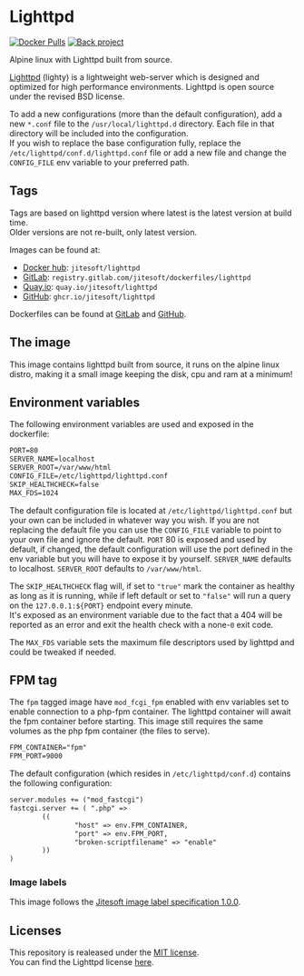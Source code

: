 # Lighttpd


[![Docker Pulls](https://img.shields.io/docker/pulls/jitesoft/lighttpd.svg)](https://hub.docker.com/r/jitesoft/lighttpd)
[![Back project](https://img.shields.io/badge/Open%20Collective-Tip%20the%20devs!-blue.svg)](https://opencollective.com/jitesoft-open-source)

Alpine linux with Lighttpd built from source.

[Lighttpd](https://lighttpd.net) (lighty) is a lightweight web-server which is designed and optimized for high performance environments.
Lighttpd is open source under the revised BSD license.

To add a new configurations (more than the default configuration), add a new `*.conf` file to the `/usr/local/lighttpd.d` directory.
Each file in that directory will be included into the configuration.  
If you wish to replace the base configuration fully, replace the `/etc/lighttpd/conf.d/lighttpd.conf` file or add a new file
and change the `CONFIG_FILE` env variable to your preferred path.


## Tags

Tags are based on lighttpd version where latest is the latest version at build time.  
Older versions are not re-built, only latest version.  

Images can be found at:

* [Docker hub](https://hub.docker.com/r/jitesoft/lighttpd): `jitesoft/lighttpd`  
* [GitLab](https://gitlab.com/jitesoft/dockerfiles/lighttpd): `registry.gitlab.com/jitesoft/dockerfiles/lighttpd`
* [Quay.io](https://quay.io/jitesoft/lighttpd): `quay.io/jitesoft/lighttpd`
* [GitHub](https://github.com/orgs/jitesoft/packages/container/package/lighttpd): `ghcr.io/jitesoft/lighttpd`


Dockerfiles can be found at [GitLab](https://gitlab.com/jitesoft/dockerfiles/lighttpd/blob/master/cgi/Dockerfile) and
[GitHub](https://github.com/jitesoft/docker-lighttpd).

## The image

This image contains lighttpd built from source, it runs on the alpine linux distro, making it a small image keeping the disk, cpu and ram at a minimum!

## Environment variables

The following environment variables are used and exposed in the dockerfile:

```txt
PORT=80
SERVER_NAME=localhost
SERVER_ROOT=/var/www/html
CONFIG_FILE=/etc/lighttpd/lighttpd.conf
SKIP_HEALTHCHECK=false
MAX_FDS=1024
```

The default configuration file is located at `/etc/lighttpd/lighttpd.conf` but your own can be included in whatever way you wish. 
If you are not replacing the default file you can use the  `CONFIG_FILE` variable to point to your own file and ignore the default. 
`PORT` 80 is exposed and used by default, if changed, the default configuration will use the port defined in the env variable but 
you will have to expose it by yourself. `SERVER_NAME` defaults to localhost. `SERVER_ROOT` defaults to `/var/www/html`.

The `SKIP_HEALTHCHECK` flag will, if set to `"true"` mark the container as healthy as long as it is running, while if left default or set to 
`"false"` will run a query on the `127.0.0.1:${PORT}` endpoint every minute.  
It's exposed as an environment variable due to the fact that a 404 will be reported as an error and exit the health check with a none-`0` exit code.

The `MAX_FDS` variable sets the maximum file descriptors used by lighttpd and could be tweaked if needed.

## FPM tag

The `fpm` tagged image have `mod_fcgi_fpm` enabled with env variables set to enable connection to a php-fpm container. 
The lighttpd container will await the fpm container before starting. This image still requires the same volumes as the php fpm container (the files to serve).

```txt
FPM_CONTAINER="fpm"
FPM_PORT=9000
```

The default configuration (which resides in `/etc/lighttpd/conf.d`) contains the following configuration:

```txt
server.modules += ("mod_fastcgi")
fastcgi.server += ( ".php" =>
        ((
                "host" => env.FPM_CONTAINER,
                "port" => env.FPM_PORT,
                "broken-scriptfilename" => "enable"
        ))
)
```

### Image labels

This image follows the [Jitesoft image label specification 1.0.0](https://gitlab.com/snippets/1866155).

## Licenses

This repository is realeased under the [MIT license](https://gitlab.com/jitesoft/dockerfiles/lighttpd/blob/master/LICENSE).  
You can find the Lighttpd license [here](https://git.lighttpd.net/lighttpd/lighttpd1.4.git/tree/COPYING).
